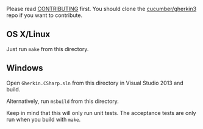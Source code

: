 Please read [CONTRIBUTING](https://github.com/cucumber/gherkin3/blob/master/CONTRIBUTING.md) first.
You should clone the [cucumber/gherkin3](https://github.com/cucumber/gherkin3) repo if you want
to contribute.

## OS X/Linux

Just run `make` from this directory.

## Windows

Open `Gherkin.CSharp.sln` from this directory in Visual Studio 2013 and build.

Alternatively, run `msbuild` from this directory.

Keep in mind that this will only run unit tests. The acceptance tests are only
run when you build with `make`.
